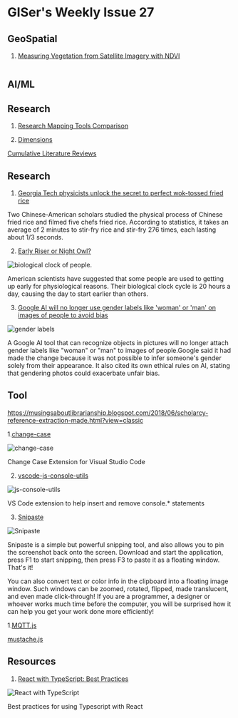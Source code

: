 # GISer's Weekly Issue 27

## GeoSpatial

1. [Measuring Vegetation from Satellite Imagery with NDVI](https://www.gislounge.com/measuring-vegetation-satellite-imagery-ndvi/)

![]()

## AI/ML

## Research

1. [Research Mapping Tools Comparison](https://musingsaboutlibrarianship.blogspot.com/?view=classic)

2. [Dimensions](https://www.dimensions.ai/)

[Cumulative Literature Reviews](https://osf.io/9aqrp/)

## Research

1. [Georgia Tech physicists unlock the secret to perfect wok-tossed fried rice](https://arstechnica.com/science/2020/02/georgia-tech-physicists-unlock-the-secret-to-perfect-wok-tossed-fried-rice/)

Two Chinese-American scholars studied the physical process of Chinese fried rice and filmed five chefs fried rice. According to statistics, it takes an average of 2 minutes to stir-fry rice and stir-fry 276 times, each lasting about 1/3 seconds.

2. [Early Riser or Night Owl?](https://directorsblog.nih.gov/2020/02/25/early-riser-or-night-owl-new-study-may-help-to-explain-the-difference/)

![biological clock of people.](https://directorsblog.nih.gov/wp-content/uploads/2020/02/clock_card-image.jpg)

American scientists have suggested that some people are used to getting up early for physiological reasons. Their biological clock cycle is 20 hours a day, causing the day to start earlier than others.

3. [Google AI will no longer use gender labels like 'woman' or 'man' on images of people to avoid bias](https://www.businessinsider.com/google-cloud-vision-api-wont-tag-images-by-gender-2020-2)

![gender labels](https://i.insider.com/5e4e72612c24b63a1976bc52?width=700&format=jpeg&auto=webp)

A Google AI tool that can recognize objects in pictures will no longer attach gender labels like "woman" or "man" to images of people.Google said it had made the change because it was not possible to infer someone's gender solely from their appearance. It also cited its own ethical rules on AI, stating that gendering photos could exacerbate unfair bias.

## Tool

https://musingsaboutlibrarianship.blogspot.com/2018/06/scholarcy-reference-extraction-made.html?view=classic

1.[change-case](https://marketplace.visualstudio.com/items?itemName=wmaurer.change-case)

![change-case](https://user-gold-cdn.xitu.io/2020/4/4/17145c656a57b768?imageView2/0/w/1280/h/960/format/webp/ignore-error/1)

Change Case Extension for Visual Studio Code

2. [vscode-js-console-utils](https://github.com/whtouche/vscode-js-console-utils)

![js-console-utils](https://camo.githubusercontent.com/c46cb4f3b9e9beeccaca46067bccda0456dae70b/68747470733a2f2f692e696d6775722e636f6d2f307469657364322e676966)

VS Code extension to help insert and remove console.\* statements

3. [Snipaste](https://www.snipaste.com/)

![Snipaste](https://i.v2ex.co/71Ftp04b.png)

Snipaste is a simple but powerful snipping tool, and also allows you to pin the screenshot back onto the screen. Download and start the application, press F1 to start snipping, then press F3 to paste it as a floating window. That's it!

You can also convert text or color info in the clipboard into a floating image window. Such windows can be zoomed, rotated, flipped, made translucent, and even made click-through! If you are a programmer, a designer or whoever works much time before the computer, you will be surprised how it can help you get your work done more efficiently!

1.[MQTT.js](https://github.com/mqttjs/MQTT.js)

[mustache.js](https://github.com/janl/mustache.js/)

## Resources

1. [React with TypeScript: Best Practices](https://www.sitepoint.com/react-with-typescript-best-practices/)

![React with TypeScript](https://external-content.duckduckgo.com/iu/?u=https%3A%2F%2Fi.imgur.com%2FoeaMGnj.jpg&f=1&nofb=1)

Best practices for using Typescript with React

